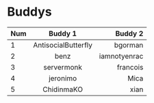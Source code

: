 # Buddys

| Num   | Buddy 1 | Buddy 2    |
| :---        |    :----:   |          ---: |
| 1      | AntisocialButterfly     | bgorman |
| 2     |  benz    | iamnotyenrac  |
| 3      | servermonk  | francois |
| 4      | jeronimo   | Mica  |
| 5      | ChidinmaKO    | xian  |
